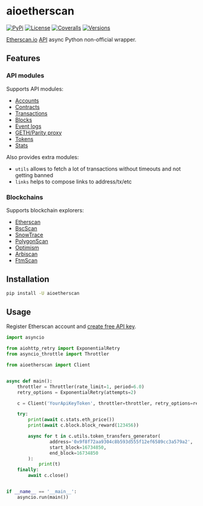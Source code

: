 # aioetherscan

[![PyPi](https://img.shields.io/pypi/v/aioetherscan.svg)](https://pypi.org/project/aioetherscan/)
[![License](https://img.shields.io/pypi/l/aioetherscan.svg)](https://pypi.org/project/aioetherscan/)
[![Coveralls](https://img.shields.io/coveralls/ape364/aioetherscan.svg)](https://coveralls.io/github/ape364/aioetherscan)
[![Versions](https://img.shields.io/pypi/pyversions/aioetherscan.svg)](https://pypi.org/project/aioetherscan/)


[Etherscan.io](https://etherscan.io) [API](https://etherscan.io/apis) async Python non-official wrapper.

## Features

### API modules

Supports API modules:

* [Accounts](https://docs.etherscan.io/api-endpoints/accounts)
* [Contracts](https://docs.etherscan.io/api-endpoints/contracts)
* [Transactions](https://docs.etherscan.io/api-endpoints/stats)
* [Blocks](https://docs.etherscan.io/api-endpoints/blocks)
* [Event logs](https://docs.etherscan.io/api-endpoints/logs)
* [GETH/Parity proxy](https://docs.etherscan.io/api-endpoints/geth-parity-proxy)
* [Tokens](https://docs.etherscan.io/api-endpoints/tokens)
* [Stats](https://docs.etherscan.io/api-endpoints/stats-1)

Also provides extra modules:
* `utils` allows to fetch a lot of transactions without timeouts and not getting banned
* `links` helps to compose links to address/tx/etc

### Blockchains

Supports blockchain explorers:

* [Etherscan](https://docs.etherscan.io/getting-started/endpoint-urls)
* [BscScan](https://docs.bscscan.com/getting-started/endpoint-urls)
* [SnowTrace](https://docs.snowtrace.io/getting-started/endpoint-urls)
* [PolygonScan](https://docs.polygonscan.com/getting-started/endpoint-urls)
* [Optimism](https://docs.optimism.etherscan.io/getting-started/endpoint-urls)
* [Arbiscan](https://docs.arbiscan.io/getting-started/endpoint-urls)
* [FtmScan](https://docs.ftmscan.com/getting-started/endpoint-urls)

## Installation

```sh
pip install -U aioetherscan
```

## Usage
Register Etherscan account and [create free API key](https://etherscan.io/myapikey).

```python
import asyncio

from aiohttp_retry import ExponentialRetry
from asyncio_throttle import Throttler

from aioetherscan import Client


async def main():
    throttler = Throttler(rate_limit=1, period=6.0)
    retry_options = ExponentialRetry(attempts=2)

    c = Client('YourApiKeyToken', throttler=throttler, retry_options=retry_options)

    try:
        print(await c.stats.eth_price())
        print(await c.block.block_reward(123456))

        async for t in c.utils.token_transfers_generator(
                address='0x9f8f72aa9304c8b593d555f12ef6589cc3a579a2',
                start_block=16734850,
                end_block=16734850
        ):
            print(t)
    finally:
        await c.close()


if __name__ == '__main__':
    asyncio.run(main())
```
